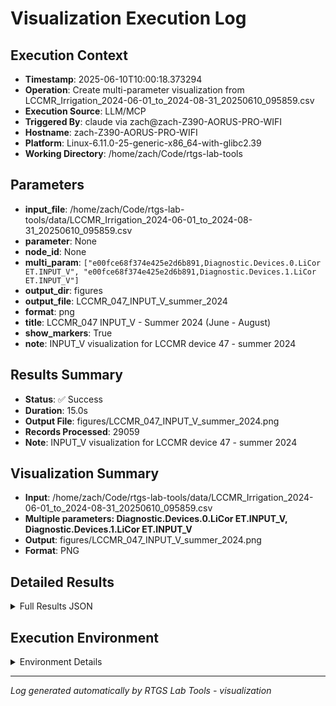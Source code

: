 # Visualization Execution Log

## Execution Context
- **Timestamp**: 2025-06-10T10:00:18.373294
- **Operation**: Create multi-parameter visualization from LCCMR_Irrigation_2024-06-01_to_2024-08-31_20250610_095859.csv
- **Execution Source**: LLM/MCP
- **Triggered By**: claude via zach@zach-Z390-AORUS-PRO-WIFI
- **Hostname**: zach-Z390-AORUS-PRO-WIFI
- **Platform**: Linux-6.11.0-25-generic-x86_64-with-glibc2.39
- **Working Directory**: /home/zach/Code/rtgs-lab-tools

## Parameters
- **input_file**: /home/zach/Code/rtgs-lab-tools/data/LCCMR_Irrigation_2024-06-01_to_2024-08-31_20250610_095859.csv
- **parameter**: None
- **node_id**: None
- **multi_param**: `["e00fce68f374e425e2d6b891,Diagnostic.Devices.0.LiCor ET.INPUT_V", "e00fce68f374e425e2d6b891,Diagnostic.Devices.1.LiCor ET.INPUT_V"]`
- **output_dir**: figures
- **output_file**: LCCMR_047_INPUT_V_summer_2024
- **format**: png
- **title**: LCCMR_047 INPUT_V - Summer 2024 (June - August)
- **show_markers**: True
- **note**: INPUT_V visualization for LCCMR device 47 - summer 2024

## Results Summary
- **Status**: ✅ Success
- **Duration**: 15.0s
- **Output File**: figures/LCCMR_047_INPUT_V_summer_2024.png
- **Records Processed**: 29059
- **Note**: INPUT_V visualization for LCCMR device 47 - summer 2024

## Visualization Summary
- **Input**: /home/zach/Code/rtgs-lab-tools/data/LCCMR_Irrigation_2024-06-01_to_2024-08-31_20250610_095859.csv
- **Multiple parameters: Diagnostic.Devices.0.LiCor ET.INPUT_V, Diagnostic.Devices.1.LiCor ET.INPUT_V**
- **Output**: figures/LCCMR_047_INPUT_V_summer_2024.png
- **Format**: PNG

## Detailed Results
<details>
<summary>Full Results JSON</summary>

```json
{
  "success": true,
  "output_file": "figures/LCCMR_047_INPUT_V_summer_2024.png",
  "records_processed": 29059,
  "start_time": "2025-06-10T10:00:03.336053",
  "end_time": "2025-06-10T10:00:18.373286",
  "note": "INPUT_V visualization for LCCMR device 47 - summer 2024"
}
```
</details>

## Execution Environment
<details>
<summary>Environment Details</summary>

```json
{
  "timestamp": "2025-06-10T10:00:18.373294",
  "user": "zach",
  "hostname": "zach-Z390-AORUS-PRO-WIFI",
  "platform": "Linux-6.11.0-25-generic-x86_64-with-glibc2.39",
  "python_version": "3.12.3",
  "working_directory": "/home/zach/Code/rtgs-lab-tools",
  "script_path": "/home/zach/Code/rtgs-lab-tools/src/rtgs_lab_tools/visualization/cli.py",
  "tool_name": "visualization",
  "environment_variables": {
    "CI": "false",
    "GITHUB_ACTIONS": "false",
    "GITHUB_ACTOR": null,
    "GITHUB_WORKFLOW": null,
    "GITHUB_RUN_ID": null,
    "MCP_SESSION": "true",
    "MCP_USER": "claude"
  },
  "execution_source": "LLM/MCP",
  "triggered_by": "claude via zach@zach-Z390-AORUS-PRO-WIFI"
}
```
</details>

---
*Log generated automatically by RTGS Lab Tools - visualization*
